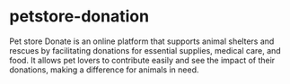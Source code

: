 # petstore-donation
Pet store Donate is an online platform that supports animal shelters and rescues by facilitating donations for essential supplies, medical care, and food. It allows pet lovers to contribute easily and see the impact of their donations, making a difference for animals in need.

